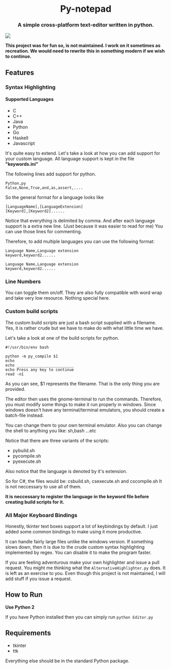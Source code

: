 <p align="center">
<h1 align="center"> Py-notepad </h1>

<h3 align="center">A simple cross-platform text-editor written in python.</h3>

<img src="https://raw.githubusercontent.com/GnikDroy/py-notepad/master/screenshots/screenshot.png">
</p>

**This project was for fun so, is not maintained. I work on it sometimes as recreation. We would need to rewrite this in something modern if we wish to continue.**

## Features

### Syntax Highlighting

#### Supported Languages
- C
- C++
- Java
- Python
- Go
- Haskell
- Javascript

It's quite easy to extend. Let's take a look at how you can add support for your custom language.
All language support is kept in the file **"keywords.ini"**

The following lines add support for python.
```
Python,py
False,None,True,and,as,assert,....
```

So the general format for a language looks like

```
[LanguageName],[LanguageExtension]
[Keyword],[Keyword2]......
```

Notice that everything is delimited by comma.
And after each language support is a extra new line. 
(Just because it was easier to read for me)
You can use those lines for commenting.

Therefore, to add multiple languages you can use the following format:

```
Language Name,Language extension
keyword,keyword2......

Language Name,Language extension
keyword,keyword2......

```

### Line Numbers
You can toggle them on/off. They are also fully compatible with word wrap
and take very low resource. Nothing special here.

### Custom build scripts
The custom build scripts are just a bash script supplied with a filename.
Yes, it is rather crude but we have to make do with what little time we have.

Let's take a look at one of the build scripts for python.

```
#!/usr/bin/env bash

python -m py_compile $1
echo
echo _________________________
echo Press any key to continue
read -n1
```

As you can see, $1 represents the filename.
That is the only thing you are provided.

The editor then uses the gnome-terminal to run the commands.
Therefore, you must modify some things to make it run properly in windows.
Since windows doesn't have any terminal/terminal emulators, you should create a batch-file instead.

You can change them to your own terminal emulator.
Also you can change the shell to anything you like: sh,bash ...etc

Notice that there are three variants of the scripts:
- pybuild.sh
- pycompile.sh
- pyexecute.sh

Also notice that the language is denoted by it's extension.

So for C#, the files would be: csbuild.sh, csexecute.sh and cscompile.sh
It is not neccessary to use all of them. 

**It is neccessary to register the language in the keyword file before creating build scripts for it.**
 

### All Major Keyboard Bindings
Honestly, tkinter text boxes support a lot of keybindings by default.
I just added some common bindings to make using it more productive.

It can handle fairly large files unlike the windows version. If something slows down, then it is due to the crude custom syntax highlighting implemented by regex.
You can disable it to make the program faster.

If you are feeling adventurous make your own highlighter and issue a pull request.
You might me thinking what the `AlternativeHighlighter.py` does.
It is left as an exercise to you.
Even though this project is not maintained, I will add stuff if you issue a request. 
 
## How to Run

**Use Python 2**

If you have Python installed then you can simply run `python Editor.py`


## Requirements
- tkinter
- ttk

Everything else should be in the standard Python package.

